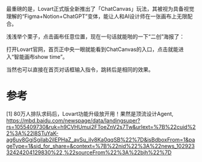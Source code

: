 最重磅的是，Lovart正式版全新推出了「ChatCanvas」玩法，其被视为具备视觉理解的“Figma+Notion+ChatGPT”变体，能让人和AI设计师在一张画布上无限配合。

浅浅举个栗子，点击画布任意位置，现在一句话就能啪的一下“二创”海报了：

打开Lovart官网，首页正中央一眼就能看到ChatCanvas的入口，点击就能进入“智能画布show time”。

当然也可以直接在首页对话框输入指令，跳转后是相同的效果。

# 参考

[1] 80万人排队求码后，Lovart功能升级放开用！果然是顶流设计Agent, https://mbd.baidu.com/newspage/data/landingsuper?rs=1055409730&ruk=h9CVHUmui2FToeZnV2s7Tw&urlext=%7B%22cuid%22%3A%22l8STuYaK-ag6uv8GgiSgilab2ilEPHaZ_avSu_iIv8Ka0qqSB%22%7D&isBdboxFrom=1&pageType=1&sid_for_share=&context=%7B%22nid%22%3A%22news_10292332424204129830%22,%22sourceFrom%22%3A%22bjh%22%7D